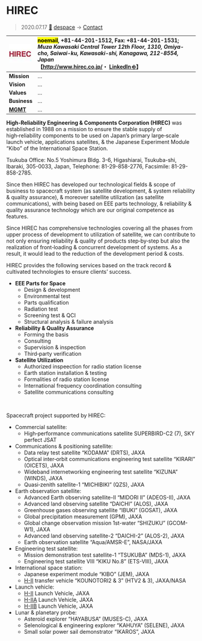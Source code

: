 # HIREC
> 2020.07.17 [🚀](../../index/index.md) [despace](../index.md) → [Contact](../contact.md)

|[![](../f/contact/h/hirec_logo1_thumb.webp)](../f/contact/h/hirec_logo1.webp)|<mark>noemail</mark>, +81-44-201-1512, Fax: +81-44-201-1531;<br> *Muza Kawasaki Central Tower 12th Floor, 1310, Omiya-cho, Saiwai-ku, Kawasaki-shi, Kanagawa, 212-8554, Japan*<br> 【<http://www.hirec.co.jp/>・ [LinkedIn ⎆](https://www.linkedin.com/company/ｈｉｒｅｃ（株）/about/)】|
|:-|:-|
|**Mission**|…|
|**Vision**|…|
|**Values**|…|
|**Business**|…|
|**[MGMT](../mgmt.md)**|…|

**High‑Reliability Engineering & Components Corporation (HIREC)** was established in 1988 on a mission to ensure the stable supply of high‑reliability components to be used on Japan’s primary large‑scale launch vehicle, applications satellites, & the Japanese Experiment Module “Kibo” of the International Space Station.

Tsukuba Office: No.5 Yoshimura Bldg. 3-6, Higashiarai, Tsukuba-shi, Ibaraki, 305-0033, Japan, Telephone: 81-29-858-2776, Facsimile: 81-29-858-2785.

Since then HIREC has developed our technological fields & scope of business to spacecraft system (as satellite development, & system reliability & quality assurance), & moreover satellite utilization (as satellite communications), with being based on EEE parts technology, & reliability & quality assurance technology which are our original competence as features.

Since HIREC has comprehensive technologies covering all the phases from upper process of development to utilization of satellite, we can contribute to not only ensuring reliability & quality of products step‑by‑step but also the realization of front‑loading & concurrent development of systems. As a result, it would lead to the reduction of the development period & costs.

HIREC provides the following services based on the track record & cultivated technologies to ensure clients’ success.

   - **EEE Parts for Space**
      - Design & development
      - Environmental test
      - Parts qualification
      - Radiation test
      - Screening test & QCI
      - Structural analysis & failure analysis
   - **Reliability & Quality Assurance**
      - Forming the basis
      - Consulting
      - Supervision & inspection
      - Third‑party verification
   - **Satellite Utilization**
      - Authorized inspeection for radio station license
      - Earth station installation & testing
      - Formalities of radio station license
      - International frequency coordination consulting
      - Satellite communications consulting

<p style="page-break-after:always"> </p>

Spacecraft project supported by HIREC:

   - Commercial satellite:
      - High‑performance communications satellite SUPERBIRD-C2 (7), SKY perfect JSAT
   - Communications & positioning satellite:
      - Data relay test satellite “KODAMA” (DRTS), JAXA
      - Optical inter‑orbit communications engineering test satellite “KIRARI” (OICETS), JAXA
      - Wideband internetworking engineering test satellite “KIZUNA” (WINDS), JAXA
      - Quasi‑zenith satellite-1 “MICHIBIKI” (QZS), JAXA
   - Earth observation satellite:
      - Advanced Earth observing satellite-II “MIDORI II” (ADEOS-II), JAXA
      - Advanced land observing satellite “DAICHI” (ALOS), JAXA
      - Greenhouse gases observing satellite “IBUKI” (GOSAT), JAXA
      - Global precipitation measurement (GPM), JAXA
      - Global change observation mission 1st-water “SHIZUKU” (GCOM-W1), JAXA
      - Advanced land observing satellite-2 “DAICHI-2” (ALOS-2), JAXA
      - Earth observation satellite “Aqua/AMSR-E”, NASA/JAXA
   - Engineering test satellite:
      - Mission demonstration test satellite-1 “TSUKUBA” (MDS-1), JAXA
      - Engineering test satellite VIII “KIKU No.8” (ETS-VIII), JAXA
   - International space station:
      - Japanese experiment module “KIBO” (JEM), JAXA
      - [H-II](../h2.md) transfer vehicle “KOUNOTORI2 & 3” (HTV2 & 3), JAXA/NASA
   - Launch vehicle:
      - [H-II](../h2.md) Launch Vehicle, JAXA
      - [H-IIA](../h2.md) Launch Vehicle, JAXA
      - [H-IIB](../h2.md) Launch Vehicle, JAXA
   - Lunar & planetary probe:
      - Asteroid explorer “HAYABUSA” (MUSES-C), JAXA
      - Selenological & engineering explorer “KAHUYA” (SELENE), JAXA
      - Small solar power sail demonstrator “IKAROS”, JAXA
